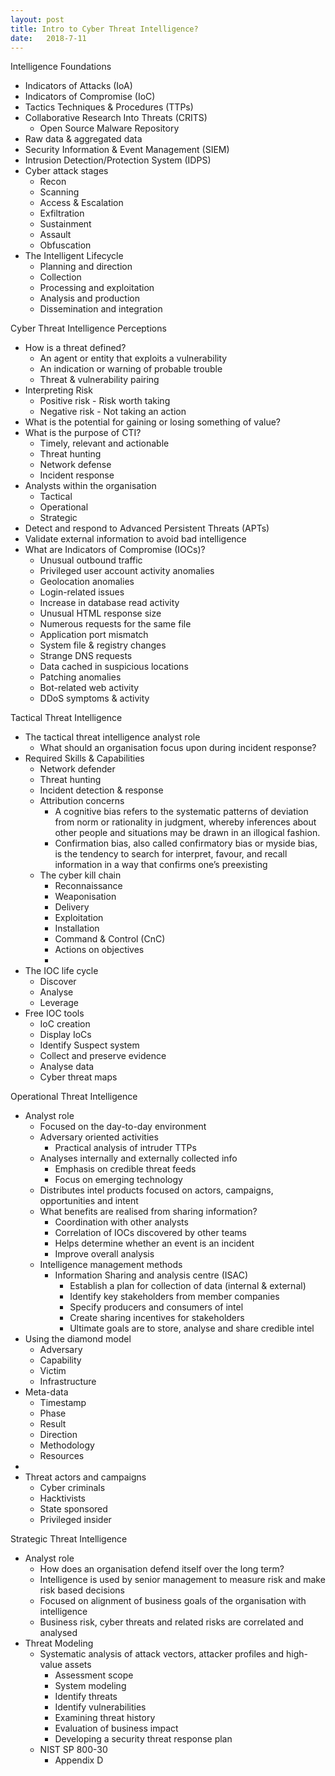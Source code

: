 ```yaml
---
layout: post
title: Intro to Cyber Threat Intelligence?
date:   2018-7-11
---
```


Intelligence Foundations
* Indicators of Attacks (IoA)
* Indicators of Compromise (IoC)
* Tactics Techniques & Procedures (TTPs)
* Collaborative Research Into Threats (CRITS)
    * Open Source Malware Repository
* Raw data & aggregated data
* Security Information & Event Management (SIEM)
* Intrusion Detection/Protection System (IDPS)
* Cyber attack stages
    * Recon
    * Scanning
    * Access & Escalation
    * Exfiltration
    * Sustainment
    * Assault
    * Obfuscation
* The Intelligent Lifecycle
    * Planning and direction
    * Collection
    * Processing and exploitation
    * Analysis and production
    * Dissemination and integration

Cyber Threat Intelligence Perceptions
* How is a threat defined?
    * An agent or entity that exploits a vulnerability
    * An indication or warning of probable trouble
    * Threat & vulnerability pairing
* Interpreting Risk
    * Positive risk -  Risk worth taking
    * Negative risk - Not taking an action
* What is the potential for gaining or losing something of value?
* What is the purpose of CTI?
    * Timely, relevant and actionable
    * Threat hunting
    * Network defense
    * Incident response
* Analysts within the organisation
    * Tactical
    * Operational
    * Strategic
* Detect and respond to Advanced Persistent Threats (APTs)
* Validate external information to avoid bad intelligence
* What are Indicators of Compromise (IOCs)?
    * Unusual outbound traffic
    * Privileged user account activity anomalies
    * Geolocation anomalies
    * Login-related issues
    * Increase in database read activity
    * Unusual HTML response size
    * Numerous requests for the same file
    * Application port mismatch
    * System file & registry changes
    * Strange DNS requests
    * Data cached in suspicious locations
    * Patching anomalies
    * Bot-related web activity
    * DDoS symptoms & activity

Tactical Threat Intelligence
* The tactical threat intelligence analyst role
    * What should an organisation focus upon during incident response?
* Required Skills & Capabilities
    * Network defender
    * Threat hunting
    * Incident detection & response
    * Attribution concerns
        * A cognitive bias refers to the systematic patterns of deviation from norm or rationality in judgment, whereby inferences about other people and situations may be drawn in an illogical fashion.
        * Confirmation bias, also called confirmatory bias or myside bias, is the tendency to search for interpret, favour, and recall information in a way that confirms one’s preexisting
    * The cyber kill chain
        * Reconnaissance
        * Weaponisation
        * Delivery
        * Exploitation
        * Installation
        * Command & Control (CnC)
        * Actions on objectives
        * 
* The IOC life cycle
    * Discover
    * Analyse
    * Leverage
* Free IOC tools
    * IoC creation
    * Display IoCs
    * Identify Suspect system
    * Collect and preserve evidence
    * Analyse data
    * Cyber threat maps

Operational Threat Intelligence
* Analyst role
    * Focused on the day-to-day environment
    * Adversary oriented activities
        * Practical analysis of intruder TTPs
    * Analyses internally and externally collected info
        * Emphasis on credible threat feeds
        * Focus on emerging technology
    * Distributes intel products focused on actors, campaigns, opportunities and intent
    * What benefits are realised from sharing information?
        * Coordination with other analysts
        * Correlation of IOCs discovered by other teams
        * Helps determine whether an event is an incident
        * Improve overall analysis
    * Intelligence management methods
        * Information Sharing and analysis centre (ISAC)
            * Establish a plan for collection of data (internal & external)
            * Identify key stakeholders from member companies
            * Specify producers and consumers of intel
            * Create sharing incentives for stakeholders
            * Ultimate goals are to store, analyse and share credible intel
* Using the diamond model
    * Adversary
    * Capability
    * Victim
    * Infrastructure
* Meta-data
    * Timestamp
    * Phase
    * Result
    * Direction
    * Methodology
    * Resources
* 
* Threat actors and campaigns
    * Cyber criminals
    * Hacktivists
    * State sponsored
    * Privileged insider

Strategic Threat Intelligence
* Analyst role
    * How does an organisation defend itself over the long term?
    * Intelligence is used by senior management to measure risk and make risk based decisions
    * Focused on alignment of business goals of the organisation with intelligence
    * Business risk, cyber threats and related risks are correlated and analysed
* Threat Modeling
    * Systematic analysis of attack vectors, attacker profiles and high-value assets
        * Assessment scope
        * System modeling
        * Identify threats
        * Identify vulnerabilities
        * Examining threat history
        * Evaluation of business impact
        * Developing a security threat response plan
    * NIST SP 800-30
        * Appendix D


